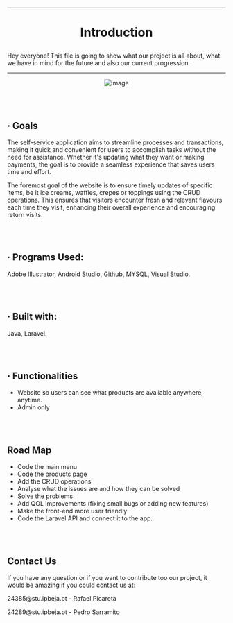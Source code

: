-----------------------------------------------------------------------------------------------------------------------------------------------------------------------

<h1>  <p align="center"> Introduction </p> </h1> 

Hey everyone! This file is going to show what our project is all about, what we have in mind for the future and also our current progression.

-----------------------------------------------------------------------------------------------------------------------------------------------------------------------
<div align="center" >

![image](https://github.com/skel22/jolly/assets/128044033/133c889c-c12d-440f-9fc4-1e5673875695)

</div>

<br> </br>
<h2> · Goals </h2>

<p>The self-service application aims to streamline processes and transactions, making it quick and convenient for users to accomplish tasks without the need for assistance. Whether it's updating what they want or making payments, the goal is to provide a seamless experience that saves users time and effort.</p>

<p> The foremost goal of the website is to ensure timely updates of specific items, be it ice creams, waffles, crepes or toppings using the CRUD operations. This ensures that visitors encounter fresh and relevant flavours each time they visit, enhancing their overall experience and encouraging return visits.</p>
<br> </br>
<h2> · Programs Used: </h2>

Adobe Illustrator, Android Studio, Github, MYSQL, Visual Studio.

<br> </br>
<h2> · Built with: </h2>

Java, Laravel.

<br> </br>
<h2> · Functionalities </h2>

- Website so users can see what products are available anywhere, anytime.
- Admin only 


<br> </br>
<h2> Road Map </h2>

- Code the main menu
- Code the products page
- Add the CRUD operations
- Analyse what the issues are and how they can be solved
- Solve the problems
- Add QOL improvements (fixing small bugs or adding new features)
- Make the front-end more user friendly
- Code the Laravel API and connect it to the app.

<br> </br>
<h2>  Contact Us </h2>

If you have any question or if you want to contribute too our project, it would be amazing if you could contact us at:

<p>24385@stu.ipbeja.pt - Rafael Picareta</p>
<p>24289@stu.ipbeja.pt - Pedro Sarramito</p>            

